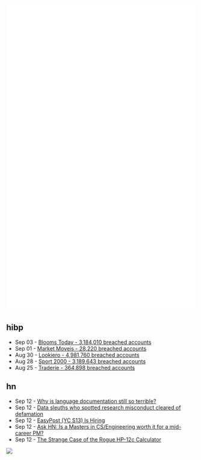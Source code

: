 ![Metrics](https://raw.githubusercontent.com/phixion/phixion/master/metrics.svg)

## hibp

<!--
for https://github.com/phixion/phixion/blob/main/.github/workflows/feeds.yml
-->
<!--START_SECTION:haveibeenpwnd-->
- Sep 03 - [Blooms Today - 3,184,010 breached accounts](https://haveibeenpwned.com/PwnedWebsites#BloomsToday)
- Sep 01 - [Market Moveis - 28,220 breached accounts](https://haveibeenpwned.com/PwnedWebsites#MarketMoveis)
- Aug 30 - [Lookiero - 4,981,760 breached accounts](https://haveibeenpwned.com/PwnedWebsites#Lookiero)
- Aug 28 - [Sport 2000 - 3,189,643 breached accounts](https://haveibeenpwned.com/PwnedWebsites#Sport2000)
- Aug 25 - [Traderie - 364,898 breached accounts](https://haveibeenpwned.com/PwnedWebsites#Traderie)
<!--END_SECTION:haveibeenpwnd-->

## hn

<!--
for https://github.com/phixion/phixion/blob/main/.github/workflows/feeds.yml
-->
<!--START_SECTION:hn-->
- Sep 12 - [Why is language documentation still so terrible?](https://walnut356.github.io/posts/language-documentation/)
- Sep 12 - [Data sleuths who spotted research misconduct cleared of defamation](https://arstechnica.com/science/2024/09/court-clears-researchers-of-defamation-for-identifying-manipulated-data/)
- Sep 12 - [EasyPost (YC S13) Is Hiring](https://www.easypost.com/careers)
- Sep 12 - [Ask HN: Is a Masters in CS/Engineering worth it for a mid-career PM?](https://news.ycombinator.com/item?id=41525309)
- Sep 12 - [The Strange Case of the Rogue HP-12c Calculator](https://dm319.github.io/pages/2024_09_09_hp12_comma.html)
<!--END_SECTION:hn-->

<!--
for https://yhype.me
-->
![](https://hit.yhype.me/github/profile?user_id=13013670)
